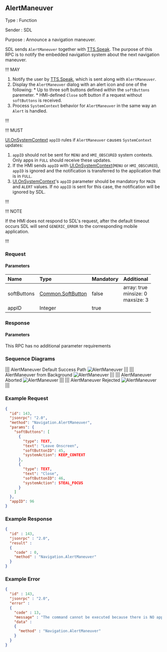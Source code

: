 ## AlertManeuver

Type
: Function

Sender
: SDL

Purpose
: Announce a navigation maneuver.

SDL sends `AlertManeuver` together with [TTS.Speak](../../tts/speak). The purpose of this RPC is to notify the embedded navigation system about the next navigation maneuver.

!!! MAY

  1. Notify the user by [TTS.Speak](../../tts/speak), which is sent along with `AlertManeuver`.
  2. Display the `AlertManeuver` dialog with an alert icon and one of the following:
    * Up to three soft buttons defined within the `softButtons` paremeter.
    * HMI-defined `Close` soft button if a request without `softButtons` is received.
  3. Process `SystemContext` behavior for `AlertManeuver` in the same way an `Alert` is handled.

!!!

!!! MUST

[UI.OnSystemContext](../../ui/onsystemcontext) `appID` rules if `AlertManeuver` causes `SystemContext` updates:

  1. `appID` should not be sent for `MENU` and `HMI_OBSCURED` system contexts. Only apps in `FULL` should receive these updates.
  2. If the HMI sends `appID` with [UI.OnSystemContext](../../ui/onsystemcontext)(`MENU` or `HMI_OBSCURED`), `appID` is ignored and the notification is transferred to the application that is in `FULL`.
  3. [UI.OnSystemContext](../../ui/onsystemcontext)'s `appID` parameter should be mandatory for `MAIN` and `ALERT` values. If no `appID` is sent for this case, the notification will be ignored by SDL.


!!!

!!! NOTE

If the HMI does not respond to SDL's request, after the default timeout occurs SDL will send `GENERIC_ERROR` to the corresponding mobile application.

!!!
### Request

#### Parameters

|Name|Type|Mandatory|Additional|
|:---|:---|:--------|:---------|
|softButtons|[Common.SoftButton](../../common/structs/index.md#softbutton)|false|array: true<br>minsize: 0<br>maxsize: 3|
|appID|Integer|true||

### Response

#### Parameters

This RPC has no additional parameter requirements

### Sequence Diagrams
|||
AlertManeuver Default Success Path
![AlertManeuver](./assets/AlertManeuverDefaultSuccess.jpg)
|||
|||
AlertManeuver from Background
![AlertManeuver](./assets/AlertManeuverBackground.jpg)
|||
|||
AlertManeuver Aborted
![AlertManeuver](./assets/AlertManeuverAborted.jpg)
|||
|||
AlertManeuver Rejected
![AlertManeuver](./assets/AlertManeuverRejected.jpg)
|||

### Example Request

```json
{
  "id": 143,
  "jsonrpc": "2.0",
  "method": "Navigation.AlertManeuver",
  "params": {
    "softButtons": [
      {
        "type": TEXT,
        "text": "Leave Onscreen",
        "softButtonID": 45,
        "systemAction": KEEP_CONTEXT
      },
      {
        "type": TEXT,
        "text": "Close",
        "softButtonID": 46,
        "systemAction": STEAL_FOCUS
      }
    ]
  },
  "appID": 96
}
```

### Example Response

```json
{
  "id" : 143,
  "jsonrpc" : "2.0",
  "result" :
  {
    "code" : 0,
    "method" : "Navigation.AlertManeuver"
  }
}
```

### Example Error

```json
{
  "id" : 143,
  "jsonrpc" : "2.0",
  "error" :
  {
    "code" : 13,
    "message" : "The command cannot be executed because there is NO app registered with the specified appID",
    "data" :
    {
      "method" : "Navigation.AlertManeuver"
    }
  }
}
```
